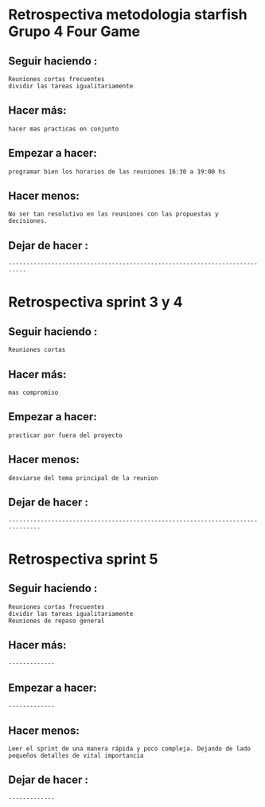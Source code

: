 # Retrospectiva metodologia starfish Grupo 4 Four Game

## Seguir haciendo :

    Reuniones cortas frecuentes
    dividir las tareas igualitariamente

## Hacer más:

    hacer mas practicas en conjunto

## Empezar a hacer: 

    programar bien los horarios de las reuniones 16:30 a 19:00 hs

## Hacer menos:

    No ser tan resolutivo en las reuniones con las propuestas y decisiones.

## Dejar de hacer : 

    ---------------------------------------------------------------------------

# Retrospectiva sprint 3 y 4

## Seguir haciendo :

    Reuniones cortas

## Hacer más:

    mas compromiso

## Empezar a hacer: 

    practicar por fuera del proyecto

## Hacer menos:

    desviarse del tema principal de la reunion

## Dejar de hacer : 

    -------------------------------------------------------------------------------

# Retrospectiva sprint 5

## Seguir haciendo :

    Reuniones cortas frecuentes
    dividir las tareas igualitariamente
    Reuniones de repaso general


## Hacer más:

    -------------


## Empezar a hacer: 

    -------------

## Hacer menos:

    Leer el sprint de una manera rápida y poco compleja. Dejando de lado pequeños detalles de vital importancia


## Dejar de hacer : 

    -------------
